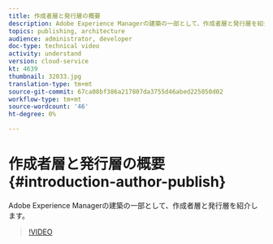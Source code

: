 ```yaml
---
title: 作成者層と発行層の概要
description: Adobe Experience Managerの建築の一部として、作成者層と発行層を紹介します。
topics: publishing, architecture
audience: administrator, developer
doc-type: technical video
activity: understand
version: cloud-service
kt: 4639
thumbnail: 32033.jpg
translation-type: tm+mt
source-git-commit: 67ca08bf386a217807da3755d46abed225050d02
workflow-type: tm+mt
source-wordcount: '46'
ht-degree: 0%

---
```



# 作成者層と発行層の概要 {#introduction-author-publish}

Adobe Experience Managerの建築の一部として、作成者層と発行層を紹介します。

>[!VIDEO](https://video.tv.adobe.com/v/32033/?quality=12&learn=on)